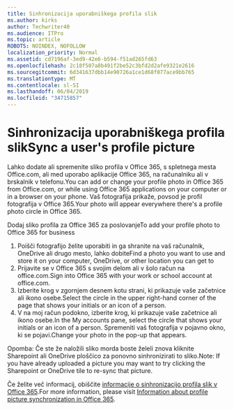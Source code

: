 ```yaml
---
title: Sinhronizacija uporabniškega profila slik
ms.author: kirks
author: Techwriter40
ms.audience: ITPro
ms.topic: article
ROBOTS: NOINDEX, NOFOLLOW
localization_priority: Normal
ms.assetid: cd7196af-3ed9-42e6-b594-f51ad265fd63
ms.openlocfilehash: 2c18f507a8b491f2be52c3bfd2d2afe9321e2616
ms.sourcegitcommit: 6d341637dbb14e90726a1ce1d68f077ace9bb765
ms.translationtype: MT
ms.contentlocale: sl-SI
ms.lasthandoff: 06/04/2019
ms.locfileid: "34715857"
---
```

# <a name="sync-a-users-profile-picture"></a><span data-ttu-id="6a9c0-102">Sinhronizacija uporabniškega profila slik</span><span class="sxs-lookup"><span data-stu-id="6a9c0-102">Sync a user's profile picture</span></span>

<p><span data-ttu-id="6a9c0-103">Lahko dodate ali spremenite sliko profila v Office 365, s spletnega mesta Office.com, ali med uporabo aplikacije Office 365, na računalniku ali v brskalnik v telefonu.</span><span class="sxs-lookup"><span data-stu-id="6a9c0-103">You can add or change your profile photo in Office 365 from Office.com, or while using Office 365 applications on your computer or in a browser on your phone.</span></span> <span data-ttu-id="6a9c0-104">Vaš fotografija prikaže, povsod je profil fotografija v Office 365.</span><span class="sxs-lookup"><span data-stu-id="6a9c0-104">Your photo will appear everywhere there's a profile photo circle in Office 365.</span></span></p> <p><span data-ttu-id="6a9c0-105">Dodaj sliko profila za Office 365 za poslovanje</span><span class="sxs-lookup"><span data-stu-id="6a9c0-105">To add your profile photo to Office 365 for business</span></span></p> <ol> <li><span data-ttu-id="6a9c0-106">Poišči fotografijo želite uporabiti in ga shranite na vaš računalnik, OneDrive ali drugo mesto, lahko dobite</span><span class="sxs-lookup"><span data-stu-id="6a9c0-106">Find a photo you want to use and store it on your computer, OneDrive, or other location you can get to</span></span></li> <li><span data-ttu-id="6a9c0-107">Prijavite se v Office 365 s svojim delom ali v šolo račun na office.com.</span><span class="sxs-lookup"><span data-stu-id="6a9c0-107">Sign into Office 365 with your work or school account at office.com.</span></span></li> <li><span data-ttu-id="6a9c0-108">Izberite krog v zgornjem desnem kotu strani, ki prikazuje vaše začetnice ali ikono osebe.</span><span class="sxs-lookup"><span data-stu-id="6a9c0-108">Select the circle in the upper right-hand corner of the page that shows your initials or an icon of a person.</span></span></li> <li><span data-ttu-id="6a9c0-109">V na moj račun podokno, izberite krog, ki prikazuje vaše začetnice ali ikono osebe.</span><span class="sxs-lookup"><span data-stu-id="6a9c0-109">In the My accounts pane, select the circle that shows your initials or an icon of a person.</span></span> <span data-ttu-id="6a9c0-110">Spremeniti vaš fotografija v pojavno okno, ki se pojavi.</span><span class="sxs-lookup"><span data-stu-id="6a9c0-110">Change your photo in the pop-up that appears.</span></span></li> </ol> <p><span data-ttu-id="6a9c0-111">Opomba: Če ste že naložili sliko morda boste želeli znova kliknite Sharepoint ali OneDrive ploščico za ponovno sinhronizirati to sliko.</span><span class="sxs-lookup"><span data-stu-id="6a9c0-111">Note: If you have already uploaded a picture you may want to try clicking the Sharepoint or OneDrive tile to re-sync that picture.</span></span></p> <p><span data-ttu-id="6a9c0-112">Če želite več informacij, obiščite <a href="https://support.office.com/en-us/article/information-about-profile-picture-synchronization-in-office-365-20594d76-d054-4af4-a660-401133e3d48a?ui=en-US&amp;rs=en-US&amp;ad=US">informacije o sinhronizacijo profila slik v Office 365</a>.</span><span class="sxs-lookup"><span data-stu-id="6a9c0-112">For more information, please visit <a href="https://support.office.com/en-us/article/information-about-profile-picture-synchronization-in-office-365-20594d76-d054-4af4-a660-401133e3d48a?ui=en-US&amp;rs=en-US&amp;ad=US">Information about profile picture synchronization in Office 365</a>.</span></span></p>

